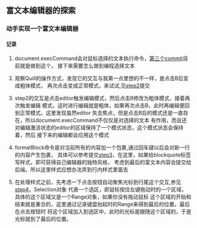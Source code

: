 ## 富文本编辑器的探索

### 动手实现一个富文本编辑器

#### 记录

1. document.execCommand会对鼠标选择的文本执行命令，[第三个commit](https://github.com/Choicelin/rich-text-editor/commit/05d5632dd95350e3378de5a43ee55a92a14aa0ed)目前就是做到这个，
接下来需要怎么做到编程选择文本

2. 观察Quill的操作方式，发现它的交互与我第一点里想的不一样，是点击B后变成粗体模式，
再次点击变成正常模式，来试试,见[step2](https://github.com/Choicelin/rich-text-editor/commit/0f9e412e62c1ebf6919c99a588f9e045cb52c8da)提交

3. step2的交互是点击editor触发编辑模式，然后点击B修改为粗体模式，接着再次触发编辑
模式，这时进行编辑就是粗体，如果再次点击B，此时再编辑便回到正常模式。这里发现虽然editor
失去焦点，但是点击B后的模式还是一直存在，所以document.execCommand不仅仅是对选择的文本
有作用，而且还对编辑激活状态的editor的区域保持了一个模式状态，这个模式状态会保持着，然后
接下来的编辑都会应用这个模式

4. formatBlock命令是对当前所有的内容加一个包裹,通过回车键以后会对新一行的内容产生包裹，
具体可以参考提交[step3](https://github.com/Choicelin/rich-text-editor/commit/9de9d54fbb936ff8051090048ae9099d36feb002)，在这里，如果给blockquote标签写样式，即可获得自己编辑器的独特风格，
考虑到最后的富文本内容会提交给后端，所以这里样式应想办法弄到行内样式里面去

5. 在处理样式之前，先考虑一下点击按钮自动聚焦光标到行尾这个交互,参见[step4](https://github.com/Choicelin/rich-text-editor/commit/58e42e0044ba3af31b39949ae431769c93ea01dd)，Selection对象
代表一个选区，即鼠标按住左键拖动时的一个区域，具体的这个区域又是一个Range对象，如果你没有拖动鼠标
这个区域的开始和结束就是重合的，这里通过记录键盘抬起时的Range来得到最后的位置，最后在点击按钮时
将这个区域加入到选区中，此时的光标是跟随这个区域的，于是光标就到了最后的位置。
